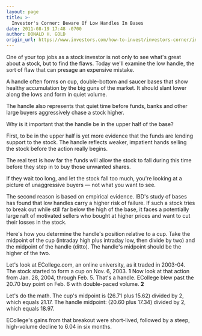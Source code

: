 ```yaml
---
layout: page
title: >-
  Investor's Corner: Beware Of Low Handles In Bases
date: 2011-08-19 17:48 -0700
author: DONALD H. GOLD
origin_url: https://www.investors.com/how-to-invest/investors-corner/investors-corner-beware-of-low-handles-in-bases
---
```





One of your top jobs as a stock investor is not only to see what's great about a stock, but to find the flaws. Today we'll examine the low handle, the sort of flaw that can presage an expensive mistake.

  

A handle often forms on cup, double-bottom and saucer bases that show healthy accumulation by the big guns of the market. It should slant lower along the lows and form in quiet volume.

  

The handle also represents that quiet time before funds, banks and other large buyers aggressively chase a stock higher.

  

Why is it important that the handle be in the upper half of the base?

  

First, to be in the upper half is yet more evidence that the funds are lending support to the stock. The handle reflects weaker, impatient hands selling the stock before the action really begins.

  

The real test is how far the funds will allow the stock to fall during this time before they step in to buy those unwanted shares.

  

If they wait too long, and let the stock fall too much, you're looking at a picture of unaggressive buyers — not what you want to see.

  

The second reason is based on empirical evidence. IBD's study of bases has found that low handles carry a higher risk of failure. If such a stock tries to break out while still far below the high of the base, it faces a potentially large raft of motivated sellers who bought at higher prices and want to cut their losses in the stock.

  

Here's how you determine the handle's position relative to a cup. Take the midpoint of the cup (intraday high plus intraday low, then divide by two) and the midpoint of the handle (ditto). The handle's midpoint should be the higher of the two.

  

Let's look at ECollege.com, an online university, as it traded in 2003-04. The stock started to form a cup on Nov. 6, 2003. **1** Now look at that action from Jan. 28, 2004, through Feb. 5. That's a handle. ECollege blew past the 20.70 buy point on Feb. 6 with double-paced volume. **2**

  

Let's do the math. The cup's midpoint is (26.71 plus 15.62) divided by 2, which equals 21.17. The handle midpoint: (20.60 plus 17.34) divided by 2, which equals 18.97.

  

ECollege's gains from that breakout were short-lived, followed by a steep, high-volume decline to 6.04 in six months.




